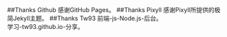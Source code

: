 ##Thanks Github
感谢GitHub Pages。
##Thanks Pixyll
感谢Pixyll所提供的极简Jekyll主题。
##Thanks Tw93
前端-js-Node.js-后台。  
学习-tw93.github.io-分享。  
